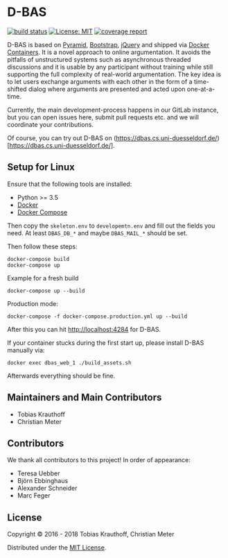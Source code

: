 # D-BAS

[![build status](https://gitlab.cs.uni-duesseldorf.de/cn-tsn/project/dbas/dbas/badges/master/build.svg)](https://gitlab.cs.uni-duesseldorf.de/cn-tsn/project/dbas/dbas/commits/master)
[![License: MIT](https://img.shields.io/badge/License-MIT-yellow.svg)](https://opensource.org/licenses/MIT)
[![coverage report](https://gitlab.cs.uni-duesseldorf.de/cn-tsn/project/dbas/dbas/badges/master/coverage.svg)](https://gitlab.cs.uni-duesseldorf.de/cn-tsn/project/dbas/dbas/commits/master)

D-BAS is based on [Pyramid](http://www.pylonsproject.org/), [Bootstrap](http://getbootstrap.com/),
[jQuery](https://jquery.com/) and shipped via [Docker Containers](https://www.docker.com/). It is a novel approach to online
argumentation. It avoids the pitfalls of  unstructured systems such as asynchronous threaded discussions and it is
usable by any participant without training while still supporting the full complexity  of real-world argumentation.
The key idea is to let users exchange arguments  with each other in the form of a time-shifted dialog where arguments
are presented and acted upon one-at-a-time.

Currently, the main development-process happens in our GitLab instance, but you
can open issues here, submit pull requests etc. and we will coordinate your
contributions.

Of course, you can try out D-BAS on (https://dbas.cs.uni-duesseldorf.de/)[https://dbas.cs.uni-duesseldorf.de/].

## Setup for Linux

Ensure that the following tools are installed:

* Python >= 3.5
* [Docker](https://docs.docker.com/engine/installation/)
* [Docker Compose](https://docs.docker.com/compose/install/)

Then copy the `skeleton.env` to `developemtn.env` and fill out the fields you need.
At least `DBAS_DB_*` and maybe `DBAS_MAIL_*` should be set.

Then follow these steps:

    docker-compose build
    docker-compose up

Example for a fresh build

    docker-compose up --build

Production mode:

    docker-compose -f docker-compose.production.yml up --build

After this you can hit [http://localhost:4284](http://localhost:4284) for D-BAS.

If your container stucks during the first start up, please install D-BAS manually via:

    docker exec dbas_web_1 ./build_assets.sh

Afterwards everything should be fine.


## Maintainers and Main Contributors

* Tobias Krauthoff
* Christian Meter


## Contributors

We thank all contributors to this project! In order of appearance:

* Teresa Uebber
* Björn Ebbinghaus
* Alexander Schneider
* Marc Feger


## License

Copyright © 2016 - 2018 Tobias Krauthoff, Christian Meter

Distributed under the [MIT License](https://gitlab.cs.uni-duesseldorf.de/project/dbas/raw/master/LICENSE).
